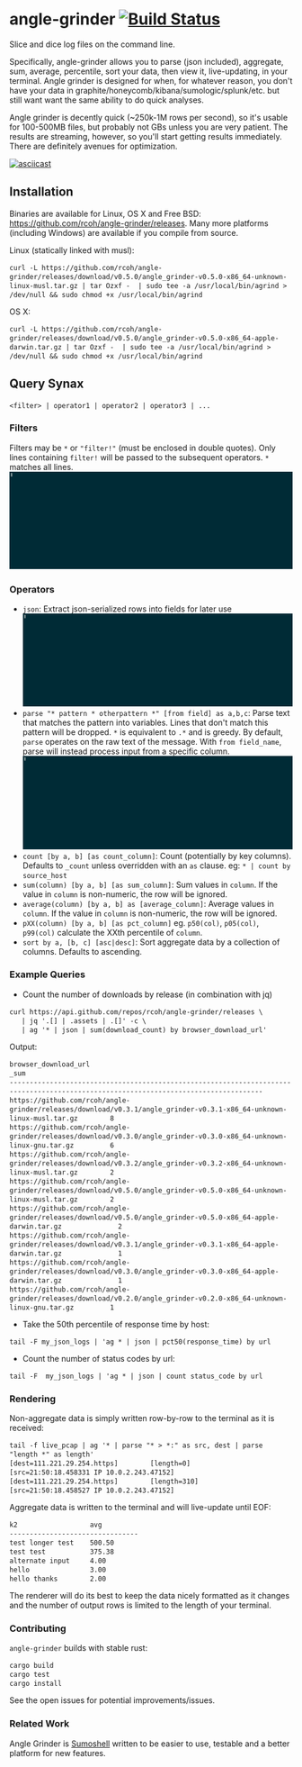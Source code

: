 # angle-grinder [![Build Status](https://travis-ci.org/rcoh/angle-grinder.svg?branch=master)](https://travis-ci.org/rcoh/angle-grinder)
Slice and dice log files on the command line. 

Specifically, angle-grinder allows you to parse (json included), aggregate, sum, average, percentile, sort your data, then view it, live-updating, in your terminal. Angle grinder is designed for when, for whatever reason, you don't have your data in graphite/honeycomb/kibana/sumologic/splunk/etc. but still want want the same ability to do quick analyses.

Angle grinder is decently quick (~250k-1M rows per second), so it's usable for 100-500MB files, but probably not GBs unless you are very patient. The results are streaming, however, so you'll start getting results immediately. There are definitely avenues for optimization.


[![asciicast](https://asciinema.org/a/bEjKsArIFgOOnxzb1FMZMWPhh.png)](https://asciinema.org/a/bEjKsArIFgOOnxzb1FMZMWPhh)

## Installation
Binaries are available for Linux, OS X and Free BSD: https://github.com/rcoh/angle-grinder/releases. Many more platforms (including Windows) are available if you compile from source.

Linux (statically linked with musl):
```
curl -L https://github.com/rcoh/angle-grinder/releases/download/v0.5.0/angle_grinder-v0.5.0-x86_64-unknown-linux-musl.tar.gz | tar Ozxf -  | sudo tee -a /usr/local/bin/agrind > /dev/null && sudo chmod +x /usr/local/bin/agrind
```

OS X:
```
curl -L https://github.com/rcoh/angle-grinder/releases/download/v0.5.0/angle_grinder-v0.5.0-x86_64-apple-darwin.tar.gz | tar Ozxf -  | sudo tee -a /usr/local/bin/agrind > /dev/null && sudo chmod +x /usr/local/bin/agrind
```

## Query Synax

```
<filter> | operator1 | operator2 | operator3 | ...
```

### Filters

Filters may be `*` or `"filter!"` (must be enclosed in double quotes). Only lines containing `filter!` will be passed to the subsequent operators. `*` matches all lines.
![filter.gif](/screen_shots/filter.gif)

### Operators

- `json`: Extract json-serialized rows into fields for later use
![json.gif](/screen_shots/json.gif)
- `parse "* pattern * otherpattern *" [from field] as a,b,c`: Parse text that matches the pattern into variables. Lines that don't match this pattern will be dropped. `*` is equivalent to `.*` and is greedy. By default, `parse` operates on the raw text of the message. With `from field_name`, parse will instead process input from a specific column.
![parse.gif](/screen_shots/parse.gif)
- `count [by a, b] [as count_column]`: Count (potentially by key columns). Defaults to `_count` unless overridden with an `as` clause. eg: `* | count by source_host`
- `sum(column) [by a, b] [as sum_column]`: Sum values in `column`. If the value in `column` is non-numeric, the row will be ignored.
- `average(column) [by a, b] as [average_column]`: Average values in `column`. If the value in `column` is non-numeric, the row will be ignored.
- `pXX(column) [by a, b] [as pct_column]` eg. `p50(col)`, `p05(col)`, `p99(col)` calculate the XXth percentile of `column`.
- `sort by a, [b, c] [asc|desc]`: Sort aggregate data by a collection of columns. Defaults to ascending. 

### Example Queries
- Count the number of downloads by release (in combination with jq)
``` 
curl https://api.github.com/repos/rcoh/angle-grinder/releases \
   | jq '.[] | .assets | .[]' -c \
   | ag '* | json | sum(download_count) by browser_download_url'
```
Output:
```
browser_download_url                                                                                                        _sum
-------------------------------------------------------------------------------------------------------------------------------------
https://github.com/rcoh/angle-grinder/releases/download/v0.3.1/angle_grinder-v0.3.1-x86_64-unknown-linux-musl.tar.gz        8
https://github.com/rcoh/angle-grinder/releases/download/v0.3.0/angle_grinder-v0.3.0-x86_64-unknown-linux-gnu.tar.gz         6
https://github.com/rcoh/angle-grinder/releases/download/v0.3.2/angle_grinder-v0.3.2-x86_64-unknown-linux-musl.tar.gz        2
https://github.com/rcoh/angle-grinder/releases/download/v0.5.0/angle_grinder-v0.5.0-x86_64-unknown-linux-musl.tar.gz        2
https://github.com/rcoh/angle-grinder/releases/download/v0.5.0/angle_grinder-v0.5.0-x86_64-apple-darwin.tar.gz              2
https://github.com/rcoh/angle-grinder/releases/download/v0.3.1/angle_grinder-v0.3.1-x86_64-apple-darwin.tar.gz              1
https://github.com/rcoh/angle-grinder/releases/download/v0.3.0/angle_grinder-v0.3.0-x86_64-apple-darwin.tar.gz              1
https://github.com/rcoh/angle-grinder/releases/download/v0.2.0/angle_grinder-v0.2.0-x86_64-unknown-linux-gnu.tar.gz         1
```
- Take the 50th percentile of response time by host:
```
tail -F my_json_logs | 'ag * | json | pct50(response_time) by url 
```
- Count the number of status codes by url:
```
tail -F  my_json_logs | 'ag * | json | count status_code by url
```

### Rendering
Non-aggregate data is simply written row-by-row to the terminal as it is received:
```
tail -f live_pcap | ag '* | parse "* > *:" as src, dest | parse "length *" as length'                           
[dest=111.221.29.254.https]        [length=0]        [src=21:50:18.458331 IP 10.0.2.243.47152]
[dest=111.221.29.254.https]        [length=310]      [src=21:50:18.458527 IP 10.0.2.243.47152]
```

Aggregate data is written to the terminal and will live-update until EOF:
```
k2                  avg         
--------------------------------
test longer test    500.50      
test test           375.38      
alternate input     4.00        
hello               3.00        
hello thanks        2.00        
```

The renderer will do its best to keep the data nicely formatted as it changes and the number of output rows is limited to the length of your terminal.

### Contributing
`angle-grinder` builds with stable rust:
```
cargo build
cargo test
cargo install
```

See the open issues for potential improvements/issues.

### Related Work 
Angle Grinder is [Sumoshell](https://github.com/SumoLogic/sumoshell) written to be easier to use, testable and a better platform for new features.
